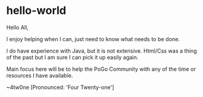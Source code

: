 # hello-world

Hello All,

I enjoy helping when I can, just need to know what needs to be done. 

I do have experience with Java, but it is not extensive. 
Html/Css was a thing of the past but I am sure I can pick it up easily again.

Main focus here will be to help the PoGo Community with any of the time or resources I have available.

~4tw0ne [Pronounced: 'Four Twenty-one']
